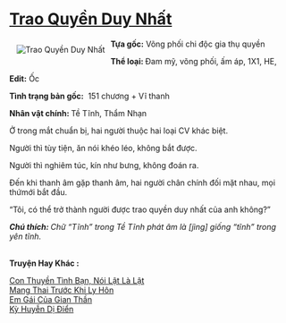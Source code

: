 <a href="https://utruyen.com/trao-quyen-duy-nhat/18816/" title="Trao Quyền Duy Nhất"><h1>Trao Quyền Duy Nhất</h1></a><div style="display:table"><img align="right" style="float: left; padding: 10px;" src="https://utruyen.com/images/story/200x260/trao-quyen-duy-nhat.jpg" alt="Trao Quyền Duy Nhất"><b>Tựa gốc:</b> Võng phối chi độc gia thụ quyền<p></p><b>Thể loại: </b>Đam mỹ, võng phối, ấm áp, 1X1, HE,<p></p><b>Edit:</b> Ốc<p></p><b>Tình trạng bản gốc:</b>  151 chương + Vĩ thanh<p></p><b>Nhân vật chính: </b>Tề Tĩnh, Thẩm Nhạn<p></p>Ở trong mắt chuẩn bị, hai người thuộc hai loại CV khác biệt.<p></p>Người thì tùy tiện, ăn nói khéo léo, không bắt được.<p></p>Người thì nghiêm túc, kín như bưng, không đoán ra.<p></p>Đến khi thanh âm gặp thanh âm, hai người chân chính đối mặt nhau, mọi thứmới bắt đầu.<p></p>“Tôi, có thể trở thành người được trao quyền duy nhất của anh không?”<p></p><b><i>Chú thích: </i></b><i>Chữ “Tĩnh” trong Tề Tĩnh phát âm là [jìng] giống “tĩnh” trong yên tĩnh.</i></div><p><br><b>Truyện Hay Khác :</b></p><a href="https://utruyen.com/con-thuyen-tinh-ban-noi-lat-la-lat/18812/" alt="Con Thuyền Tình Bạn, Nói Lật Là Lật">Con Thuyền Tình Bạn, Nói Lật Là Lật</a><br/><a href="https://github.com/quanluxury/ngontinh_sac/tree/master/truyenhay/19465/" alt="Mang Thai Trước Khi Ly Hôn">Mang Thai Trước Khi Ly Hôn</a><br/><a href="https://github.com/quanluxury/truyenhot/tree/master/truyenhay/21783/" alt="Em Gái Của Gian Thần">Em Gái Của Gian Thần</a><br/><a href="https://github.com/quanluxury/ngontinh_sac/tree/master/truyenhay/21989/" alt="Kỳ Huyễn Dị Điển">Kỳ Huyễn Dị Điển</a><br/>